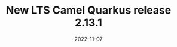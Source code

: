 ---
url: "/releases/q-2.13.1/"
date: 2022-11-07
eol: 2022-03-26
type: release-note
version: 2.13.1
title: "New LTS Camel Quarkus release 2.13.1"
preview: ""
changelog: ""
category: "camel-quarkus"
kind: lts
milestone: 35
jdk: [11]
---